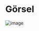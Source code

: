 # Görsel

![image](https://github.com/MaviRuh13/maviruh-youtube-channel/assets/61208397/f29e1dff-4071-4dd5-af33-81d697313d66)

